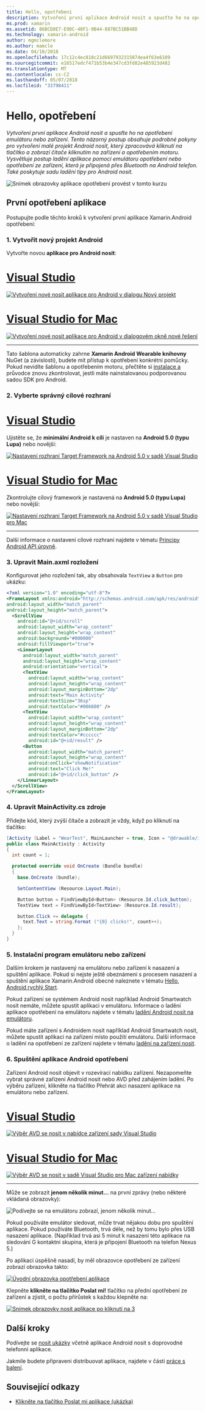 ```yaml
---
title: Hello, opotřebení
description: Vytvoření první aplikace Android nosit a spusťte ho na opotřebení emulátoru nebo zařízení. Tento názorný postup obsahuje podrobné pokyny pro vytvoření malé projekt Android nosit, který zpracovává kliknutí na tlačítko a zobrazí čítače kliknutím na zařízení a opotřebením motoru. Vysvětluje postup ladění aplikace pomocí emulátoru opotřebení nebo opotřebení ze zařízení, která je připojená přes Bluetooth na Android telefon. Také poskytuje sadu ladění tipy pro Android nosit.
ms.prod: xamarin
ms.assetid: 86BCD0E7-E9DC-40F1-9B44-887BC51BB48D
ms.technology: xamarin-android
author: mgmclemore
ms.author: mamcle
ms.date: 04/10/2018
ms.openlocfilehash: 17c12c4ec818c21d6697932315874ea4f63e6109
ms.sourcegitcommit: e16517edcf471b53b4e347cd3fd82e485923d482
ms.translationtype: MT
ms.contentlocale: cs-CZ
ms.lasthandoff: 05/07/2018
ms.locfileid: "33798411"
---
```

# <a name="hello-wear"></a>Hello, opotřebení

_Vytvoření první aplikace Android nosit a spusťte ho na opotřebení emulátoru nebo zařízení. Tento názorný postup obsahuje podrobné pokyny pro vytvoření malé projekt Android nosit, který zpracovává kliknutí na tlačítko a zobrazí čítače kliknutím na zařízení a opotřebením motoru. Vysvětluje postup ladění aplikace pomocí emulátoru opotřebení nebo opotřebení ze zařízení, která je připojená přes Bluetooth na Android telefon. Také poskytuje sadu ladění tipy pro Android nosit._

![Snímek obrazovky aplikace opotřebení provést v tomto kurzu](hello-wear-images/example.png)

## <a name="your-first-wear-app"></a>První opotřebení aplikace

Postupujte podle těchto kroků k vytvoření první aplikace Xamarin.Android opotřebení:

### <a name="1-create-a-new-android-project"></a>1. Vytvořit nový projekt Android

Vytvořte novou **aplikace pro Android nosit**:

# <a name="visual-studiotabvswin"></a>[Visual Studio](#tab/vswin)

[![Vytvoření nové nosit aplikace pro Android v dialogu Nový projekt](hello-wear-images/vs/new-solution-sml.w157.png)](hello-wear-images/vs/new-solution.w157.png#lightbox)

# <a name="visual-studio-for-mactabvsmac"></a>[Visual Studio for Mac](#tab/vsmac)

[![Vytvoření nové nosit aplikace pro Android v dialogovém okně nové řešení](hello-wear-images/xs/new-solution-sml.png)](hello-wear-images/xs/new-solution.png#lightbox)

-----


Tato šablona automaticky zahrne **Xamarin Android Wearable knihovny** NuGet (a závislosti), budete mít přístup k opotřebení konkrétní pomůcky. Pokud nevidíte šablonu a opotřebením motoru, přečtěte si [instalace a](~/android/wear/get-started/installation.md) průvodce znovu zkontrolovat, jestli máte nainstalovanou podporovanou sadou SDK pro Android. 

### <a name="2-choose-the-correct-target-framework"></a>2. Vyberte správný **cílové rozhraní**

# <a name="visual-studiotabvswin"></a>[Visual Studio](#tab/vswin)

Ujistěte se, že **minimální Android k cíli** je nastaven na **Android 5.0 (typu Lupa)** nebo novější: 

[![Nastavení rozhraní Target Framework na Android 5.0 v sadě Visual Studio](hello-wear-images/vs/target-framework-sml.png)](hello-wear-images/vs/target-framework.png#lightbox)

# <a name="visual-studio-for-mactabvsmac"></a>[Visual Studio for Mac](#tab/vsmac)

Zkontrolujte cílový framework je nastavená na **Android 5.0 (typu Lupa)** nebo novější:

[![Nastavení rozhraní Target Framework na Android 5.0 v sadě Visual Studio pro Mac](hello-wear-images/xs/target-framework-sml.png)](hello-wear-images/xs/target-framework.png#lightbox)

-----

Další informace o nastavení cílové rozhraní najdete v tématu [Principy Android API úrovně](~/android/app-fundamentals/android-api-levels.md).


### <a name="3-edit-the-mainaxml-layout"></a>3. Upravit **Main.axml** rozložení

Konfigurovat jeho rozložení tak, aby obsahovala `TextView` a `Button` pro ukázku: 

```xml
<?xml version="1.0" encoding="utf-8"?>
<FrameLayout xmlns:android="http://schemas.android.com/apk/res/android"
android:layout_width="match_parent"
android:layout_height="match_parent">
  <ScrollView
    android:id="@+id/scroll"
    android:layout_width="wrap_content"
    android:layout_height="wrap_content"
    android:background="#000000"
    android:fillViewport="true">
    <LinearLayout
      android:layout_width="match_parent"
      android:layout_height="wrap_content"
      android:orientation="vertical">
      <TextView
        android:layout_width="wrap_content"
        android:layout_height="wrap_content"
        android:layout_marginBottom="2dp"
        android:text="Main Activity"
        android:textSize="36sp"
        android:textColor="#006600" />
      <TextView
        android:layout_width="wrap_content"
        android:layout_height="wrap_content"
        android:layout_marginBottom="2dp"
        android:textColor="#cccccc"
        android:id="@+id/result" />
      <Button
        android:layout_width="match_parent"
        android:layout_height="wrap_content"
        android:onClick="showNotification"
        android:text="Click Me!"
        android:id="@+id/click_button" />
    </LinearLayout>
  </ScrollView>
</FrameLayout>
```

### <a name="4-edit-the-mainactivitycs-source"></a>4. Upravit **MainActivity.cs** zdroje

Přidejte kód, který zvýší čítače a zobrazit je vždy, když po kliknutí na tlačítko: 

```csharp
[Activity (Label = "WearTest", MainLauncher = true, Icon = "@drawable/icon")]
public class MainActivity : Activity
{
  int count = 1;

  protected override void OnCreate (Bundle bundle)
  {
    base.OnCreate (bundle);

    SetContentView (Resource.Layout.Main);

    Button button = FindViewById<Button> (Resource.Id.click_button);
    TextView text = FindViewById<TextView> (Resource.Id.result);

    button.Click += delegate {
      text.Text = string.Format ("{0} clicks!", count++);
    };
  }
}
```

### <a name="5-setup-an-emulator-or-device"></a>5. Instalační program emulátoru nebo zařízení

Dalším krokem je nastavený na emulátoru nebo zařízení k nasazení a spuštění aplikace. Pokud si nejste ještě obeznámeni s procesem nasazení a spuštění aplikace Xamarin.Android obecné naleznete v tématu [Hello, Android rychlý Start](~/android/get-started/hello-android/hello-android-quickstart.md).

Pokud zařízení se systémem Android nosit například Android Smartwatch nosit nemáte, můžete spustit aplikaci v emulátoru. Informace o ladění aplikace opotřebení na emulátoru najdete v tématu [ladění Android nosit na emulátoru](~/android/wear/deploy-test/debug-on-emulator.md).

Pokud máte zařízení s Androidem nosit například Android Smartwatch nosit, můžete spustit aplikaci na zařízení místo použití emulátoru. Další informace o ladění na opotřebení ze zařízení najdete v tématu [ladění na zařízení nosit](~/android/wear/deploy-test/debug-on-device.md).


### <a name="6-run-the-android-wear-app"></a>6. Spuštění aplikace Android opotřebení

Zařízení Android nosit objevit v rozevírací nabídku zařízení. Nezapomeňte vybrat správné zařízení Android nosit nebo AVD před zahájením ladění. Po výběru zařízení, klikněte na tlačítko Přehrát akci nasazení aplikace na emulátoru nebo zařízení.

# <a name="visual-studiotabvswin"></a>[Visual Studio](#tab/vswin)

[![Výběr AVD se nosit v nabídce zařízení sady Visual Studio](hello-wear-images/vs/choose-wear-sim.png)](hello-wear-images/vs/choose-wear-sim.png#lightbox)

# <a name="visual-studio-for-mactabvsmac"></a>[Visual Studio for Mac](#tab/vsmac)

[![Výběr AVD se nosit v sadě Visual Studio pro Mac zařízení nabídky](hello-wear-images/xs/choose-wear-sim.png)](hello-wear-images/xs/choose-wear-sim.png#lightbox)

-----

Může se zobrazit **jenom několik minut...**  na první zprávy (nebo některé vkládaná obrazovky): 

![Podívejte se na emulátoru zobrazí, jenom několik minut...](hello-wear-images/please-wait.png)

Pokud používáte emulátor sledovat, může trvat nějakou dobu pro spuštění aplikace. Pokud používáte Bluetooth, trvá déle, než by tomu bylo přes USB nasazení aplikace. (Například trvá asi 5 minut k nasazení této aplikace na sledování G kontaktní skupina, která je připojení Bluetooth na telefon Nexus 5.)

Po aplikaci úspěšně nasadí, by měl obrazovce opotřebení ze zařízení zobrazí obrazovka takto:

[![Úvodní obrazovka opotřebení aplikace](hello-wear-images/mainactivity-screen.png)](hello-wear-images/mainactivity-screen.png#lightbox)

Klepněte **klikněte na tlačítko Poslat mi!** tlačítko na přední opotřebení ze zařízení a zjistit, o počtu přírůstek s každou klepněte na:

[![Snímek obrazovky nosit aplikace po kliknutí na 3](hello-wear-images/mainactivity-counts.png)](hello-wear-images/mainactivity-counts.png#lightbox)


## <a name="next-steps"></a>Další kroky

Podívejte se [nosit ukázky](https://developer.xamarin.com/samples/android/Android%20Wear/) včetně aplikace Android nosit s doprovodné telefonní aplikace.

Jakmile budete připraveni distribuovat aplikace, najdete v části [práce s balení](~/android/wear/deploy-test/packaging.md).


## <a name="related-links"></a>Související odkazy

- [Klikněte na tlačítko Poslat mi aplikace (ukázka)](https://developer.xamarin.com/samples/monodroid/wear/WearTest/)
